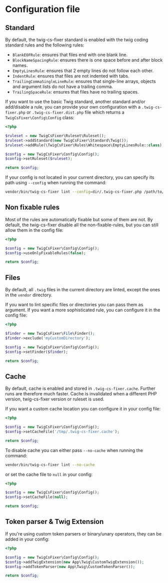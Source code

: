 # Configuration file

## Standard

By default, the twig-cs-fixer standard is enabled with the twig coding standard rules and the following rules:

- `BlankEOFRule`: ensures that files end with one blank line.
- `BlockNameSpacingRule`: ensures there is one space before and after block names.
- `EmptyLinesRule`: ensures that 2 empty lines do not follow each other.
- `IndentRule`: ensures that files are not indented with tabs.
- `TrailingCommaSingleLineRule`: ensures that single-line arrays, objects and argument lists do not have a trailing comma.
- `TrailingSpaceRule`: ensures that files have no trailing spaces.

If you want to use the basic Twig standard, another standard and/or add/disable a rule, you can provide
your own configuration with a `.twig-cs-fixer.php` or `.twig-cs-fixer.dist.php` file which returns
a `TwigCsFixer\Config\Config` class:

```php
<?php

$ruleset = new TwigCsFixer\Ruleset\Ruleset();
$ruleset->addStandard(new TwigCsFixer\Standard\Twig());
$ruleset->addRule(\TwigCsFixer\Rules\Whitespace\EmptyLinesRule::class);

$config = new TwigCsFixer\Config\Config();
$config->setRuleset($ruleset);

return $config;
```

If your config is not located in your current directory, you can specify its path using `--config` when running the command:

```bash
vendor/bin/twig-cs-fixer lint --config=dir/.twig-cs-fixer.php /path/to/code
```

## Non fixable rules

Most of the rules are automatically fixable but some of them are not.
By default, the twig-cs-fixer disable all the non-fixable-rules, but you can still allow them in the config file:

```php
<?php

$config = new TwigCsFixer\Config\Config();
$config->useOnlyFixableRules(false);

return $config;
```


## Files

By default, all `.twig` files in the current directory are linted, except the ones in the `vendor` directory.

If you want to lint specific files or directories you can pass them as argument. If you want a more sophisticated
rule, you can configure it in the config file:

```php
<?php

$finder = new TwigCsFixer\File\Finder();
$finder->exclude('myCustomDirectory');

$config = new TwigCsFixer\Config\Config();
$config->setFinder($finder);

return $config;
```

## Cache

By default, cache is enabled and stored in `.twig-cs-fixer.cache`. Further runs are therefore much
faster. Cache is invalidated when a different PHP version, twig-cs-fixer version or ruleset is used.

If you want a custom cache location you can configure it in your config file:

```php
<?php

$config = new TwigCsFixer\Config\Config();
$config->setCacheFile('/tmp/.twig-cs-fixer.cache');

return $config;
```

To disable cache you can either pass `--no-cache` when running the command:

```bash
vendor/bin/twig-cs-fixer lint --no-cache
```

or set the cache file to `null` in your config:

```php
<?php

$config = new TwigCsFixer\Config\Config();
$config->setCacheFile(null);

return $config;
```

## Token parser & Twig Extension

If you're using custom token parsers or binary/unary operators, they can be added in your config:

```php
<?php

$config = new TwigCsFixer\Config\Config();
$config->addTwigExtension(new App\Twig\CustomTwigExtension());
$config->addTokenParser(new App\Twig\CustomTokenParser());

return $config;
```
